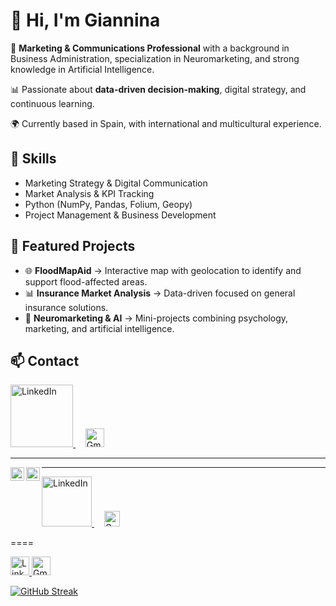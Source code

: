 # 👋 Hi, I'm Giannina 

💼 **Marketing & Communications Professional** with a background in Business Administration, specialization in Neuromarketing, and strong knowledge in Artificial Intelligence.  

📊 Passionate about **data-driven decision-making**, digital strategy, and continuous learning.  

🌍 Currently based in Spain, with international and multicultural experience.  

## 🔧 Skills
- Marketing Strategy & Digital Communication  
- Market Analysis & KPI Tracking  
- Python (NumPy, Pandas, Folium, Geopy)  
- Project Management & Business Development  

## 📂 Featured Projects
- 🌐 **FloodMapAid** → Interactive map with geolocation to identify and support flood-affected areas.  
- 📊 **Insurance Market Analysis** → Data-driven focused on general insurance solutions.  
- 🎯 **Neuromarketing & AI** → Mini-projects combining psychology, marketing, and artificial intelligence.  

## 📫 Contact

<a href="https://www.linkedin.com/in/giannina-olmos" target="_blank">
  <img src="https://upload.wikimedia.org/wikipedia/commons/0/01/LinkedIn_Logo.svg" width="100" alt="LinkedIn"/>
</a>
&nbsp;&nbsp;&nbsp;

<a href="mailto:gi.olmosaraya@gmail.com" target="_blank">
  <img src="https://cdn.simpleicons.org/gmail/EA4335" width="30" alt="Gmail"/>
</a>

----


<a href="https://www.linkedin.com/in/giannina-olmos" target="_blank">
  <img align="left" src="https://cdn.jsdelivr.net/npm/simple-icons@v3/icons/linkedin.svg" alt="LinkedIn" width="22px"/>
</a>

<a href="mailto:gi.olmosaraya@gmail.com" target="_blank">
  <img align="left" src="https://cdn.jsdelivr.net/npm/simple-icons@v3/icons/gmail.svg" alt="Email" width="22px"/>
</a>

----

<a href="https://www.linkedin.com/in/giannina-olmos" target="_blank">
  <img src="https://upload.wikimedia.org/wikipedia/commons/0/01/LinkedIn_Logo.svg" alt="LinkedIn" width="80"/>
</a>
&nbsp;&nbsp;&nbsp;
<a href="mailto:gi.olmosaraya@gmail.com" target="_blank">
  <img src="https://cdn.simpleicons.org/gmail/EA4335" alt="Gmail" width="25"/>
</a>

====

<a href="https://www.linkedin.com/in/giannina-olmos" target="_blank">
  <img src="https://upload.wikimedia.org/wikipedia/commons/thumb/c/ca/LinkedIn_logo_initials.png/480px-LinkedIn_logo_initials.png" alt="LinkedIn" width="30"/>
</a>

<a href="mailto:gi.olmosaraya@gmail.com" target="_blank">
  <img src="https://cdn.simpleicons.org/gmail/EA4335" alt="Gmail" width="30"/>
</a>


[![GitHub Streak](https://github-readme-streak-stats.herokuapp.com?user=gooa27&theme=blux&date_format=M%20j%5B%2C%20Y%5D&mode=weekly)](https://git.io/streak-stats)
